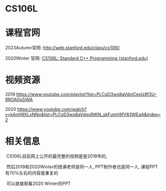 # CS106L

# 课程官网

2023Autumn官网: http://web.stanford.edu/class/cs106l/

2020Winter  官网: [CS106L: Standard C++ Programming (stanford.edu)](https://web.stanford.edu/class/archive/cs/cs106l/cs106l.1204/lectures.html)

# 视频资源

2019  https://www.youtube.com/playlist?list=PLCgD3ws8aVdolCexlz8f3U-RROA0s5jWA

2020 https://www.youtube.com/watch?v=kAnH9XLxNNo&list=PLCgD3ws8aVdqxRtKN_skFumh9fV83WEaA&index=2

# 相关信息

​	CS106L目前网上公开的最完整的视频是是2019年的, 

​    然后2019和2020Winter的授课老师是同一人, PPT制作者也是同一人, 课程PPT有70%左右的内容是重复的

​	可以直接观看2020 Winter的PPT